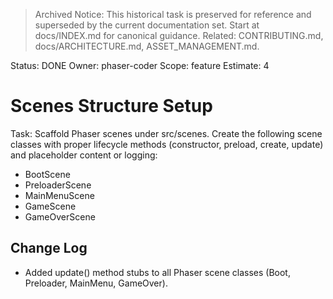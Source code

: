 > Archived Notice: This historical task is preserved for reference and superseded by the current documentation set. Start at docs/INDEX.md for canonical guidance. Related: CONTRIBUTING.md, docs/ARCHITECTURE.md, ASSET_MANAGEMENT.md.

Status: DONE
Owner: phaser-coder
Scope: feature
Estimate: 4

# Scenes Structure Setup

Task: Scaffold Phaser scenes under src/scenes. Create the following scene classes with proper lifecycle methods (constructor, preload, create, update) and placeholder content or logging:
  - BootScene
  - PreloaderScene
  - MainMenuScene
  - GameScene
  - GameOverScene

## Change Log
- Added update() method stubs to all Phaser scene classes (Boot, Preloader, MainMenu, GameOver).
